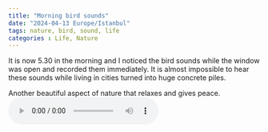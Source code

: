 ```yaml
---
title: "Morning bird sounds"
date: "2024-04-13 Europe/Istanbul"
tags: nature, bird, sound, life
categories : Life, Nature
---
```


It is now 5.30 in the morning and I noticed the bird sounds while the window was open and recorded them immediately. It is almost impossible to hear these sounds while living in cities turned into huge concrete piles.

Another beautiful aspect of nature that relaxes and gives peace.
<audio controls>
  <source src="{{ site.baseurl }}/assets/morningbirdsounds.m4a" type="audio/mpeg">
  Your browser does not support the audio element.
</audio>

